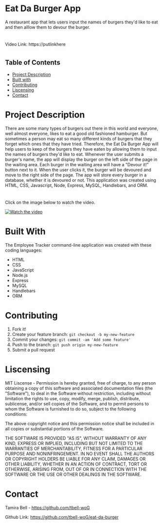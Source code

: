 # Eat Da Burger App
 A restaurant app that lets users input the names of burgers they'd like to eat and then alllow them to devour the burger.
#
Video Link: https://putlinkhere
#
## Table of Contents
* [Project Description](#description)
* [Built with](#installation)
* [Contributing](#contributing)
* [Liscensing](#liscensing)
* [Contact](#contact)


# Project Description
There are some many types of burgers out there in this world and everyone, well almost everyone, likes to eat a good old fashioned hamburger. But sometimes a person may eat so many different kinds of burgers that they forget which ones that they have tried. Therefore, the Eat Da Burger App will help users to keep of the burgers they have eaten by allowing them to input the names of burgers they'd like to eat. Whenever the user submits a burger's name, the app will display the burger on the left side of the page in the waiting area. Each burger in the waiting area will have a "Devour it!" button next to it. When the user clicks it, the burger will be devoured and move to the right side of the page. The app will store every burger in a database, whether it is devoured or not. This application was created using HTML, CSS, Javascript, Node, Express, MySQL, Handlebars, and ORM.
#
Click on the image below to watch the video.

[![Watch the video](./assets/employee-tracker.png)](https://putlinkhere)

# Built With
The Employee Tracker command-line application was created with these coding languages:
* HTML
* CSS
* JavaScript
* Node.js
* Express
* MySQL
* Handlebars
* ORM


# Contributing
1. Fork it!
2. Create your feature branch: `git checkout -b my-new-feature`
3. Commit your changes: `git commit -am 'Add some feature'`
4. Push to the branch: `git push origin my-new-feature`
5. Submit a pull request

# Liscensing
MIT Liscense - Permission is hereby granted, free of charge, to any person obtaining a copy of this software and associated documentation files (the "Software"), to deal in the Software without restriction, including without limitation the rights to use, copy, modify, merge, publish, distribute, sublicense, and/or sell copies of the Software, and to permit persons to whom the Software is furnished to do so, subject to the following conditions:

The above copyright notice and this permission notice shall be included in all copies or substantial portions of the Software.

THE SOFTWARE IS PROVIDED "AS IS", WITHOUT WARRANTY OF ANY KIND, EXPRESS OR IMPLIED, INCLUDING BUT NOT LIMITED TO THE WARRANTIES OF MERCHANTABILITY, FITNESS FOR A PARTICULAR PURPOSE AND NONINFRINGEMENT. IN NO EVENT SHALL THE AUTHORS OR COPYRIGHT HOLDERS BE LIABLE FOR ANY CLAIM, DAMAGES OR OTHER LIABILITY, WHETHER IN AN ACTION OF CONTRACT, TORT OR OTHERWISE, ARISING FROM, OUT OF OR IN CONNECTION WITH THE SOFTWARE OR THE USE OR OTHER DEALINGS IN THE SOFTWARE.

# Contact

Tamira Bell - https://github.com/tbell-woG

Github Link: https://github.com/tbell-woG/eat-da-burger